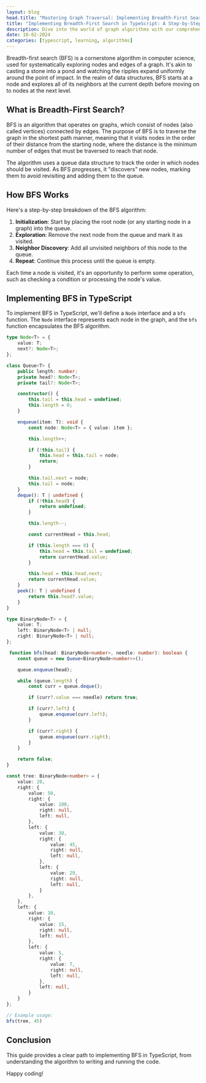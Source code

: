 ```yaml
---
layout: blog
head.title: "Mastering Graph Traversal: Implementing Breadth-First Search in TypeScript"
title: "Implementing Breadth-First Search in TypeScript: A Step-by-Step Guide"
description: Dive into the world of graph algorithms with our comprehensive guide on implementing Breadth-First Search (BFS) in TypeScript. Perfect for beginners and seasoned developers alike, this post covers the basics of BFS, its practical applications, and provides a step-by-step tutorial complete with code examples. Enhance your coding toolkit by mastering this essential algorithm in a type-safe environment with TypeScript.
date: 10-02-2024
categories: [typescript, learning, algorithms]
---
```


Breadth-first search (BFS) is a cornerstone algorithm in computer science, used for systematically exploring nodes and edges of a graph. It's akin to casting a stone into a pond and watching the ripples expand uniformly around the point of impact. In the realm of data structures, BFS starts at a node and explores all of its neighbors at the current depth before moving on to nodes at the next level.

## What is Breadth-First Search?

BFS is an algorithm that operates on graphs, which consist of nodes (also called vertices) connected by edges. The purpose of BFS is to traverse the graph in the shortest path manner, meaning that it visits nodes in the order of their distance from the starting node, where the distance is the minimum number of edges that must be traversed to reach that node.

The algorithm uses a queue data structure to track the order in which nodes should be visited. As BFS progresses, it "discovers" new nodes, marking them to avoid revisiting and adding them to the queue.

## How BFS Works

Here's a step-by-step breakdown of the BFS algorithm:

1. **Initialization**: Start by placing the root node (or any starting node in a graph) into the queue.
2. **Exploration**: Remove the next node from the queue and mark it as visited.
3. **Neighbor Discovery**: Add all unvisited neighbors of this node to the queue.
4. **Repeat**: Continue this process until the queue is empty.

Each time a node is visited, it's an opportunity to perform some operation, such as checking a condition or processing the node's value.

## Implementing BFS in TypeScript

To implement BFS in TypeScript, we'll define a `Node` interface and a `bfs` function. The `Node` interface represents each node in the graph, and the `bfs` function encapsulates the BFS algorithm.

```typescript twoslash
type Node<T> = {
    value: T;
    next?: Node<T>;
};

class Queue<T> {
    public length: number;
    private head?: Node<T>;
    private tail?: Node<T>;

    constructor() {
        this.tail = this.head = undefined;
        this.length = 0;
    }

    enqueue(item: T): void {
        const node: Node<T> = { value: item };

        this.length++;

        if (!this.tail) {
            this.head = this.tail = node;
            return;
        }

        this.tail.next = node;
        this.tail = node;
    }
    deque(): T | undefined {
        if (!this.head) {
            return undefined;
        }

        this.length--;

        const currentHead = this.head;

        if (this.length === 0) {
            this.head = this.tail = undefined;
            return currentHead.value;
        }

        this.head = this.head.next;
        return currentHead.value;
    }
    peek(): T | undefined {
        return this.head?.value;
    }
}

type BinaryNode<T> = {
    value: T;
    left: BinaryNode<T> | null;
    right: BinaryNode<T> | null;
};

 function bfs(head: BinaryNode<number>, needle: number): boolean {
    const queue = new Queue<BinaryNode<number>>();

    queue.enqueue(head);

    while (queue.length) {
        const curr = queue.deque();

        if (curr?.value === needle) return true;

        if (curr?.left) {
            queue.enqueue(curr.left);
        }

        if (curr?.right) {
            queue.enqueue(curr.right);
        }
    }

    return false;
}

const tree: BinaryNode<number> = {
    value: 20,
    right: {
        value: 50,
        right: {
            value: 100,
            right: null,
            left: null,
        },
        left: {
            value: 30,
            right: {
                value: 45,
                right: null,
                left: null,
            },
            left: {
                value: 29,
                right: null,
                left: null,
            }
        },
    },
    left: {
        value: 10,
        right: {
            value: 15,
            right: null,
            left: null,
        },
        left: {
            value: 5,
            right: {
                value: 7,
                right: null,
                left: null,
            },
            left: null,
        }
    }
};

// Example usage:
bfs(tree, 45)
```
## Conclusion

This guide provides a clear path to implementing BFS in TypeScript, from understanding the algorithm to writing and running the code.

Happy coding!
